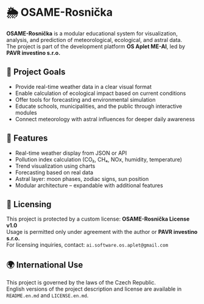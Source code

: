 # 🌦️ OSAME-Rosnička

**OSAME-Rosnička** is a modular educational system for visualization, analysis, and prediction of meteorological, ecological, and astral data.  
The project is part of the development platform **OS Aplet ME-AI**, led by **PAVR investino s.r.o.**

## 🎯 Project Goals

- Provide real-time weather data in a clear visual format
- Enable calculation of ecological impact based on current conditions
- Offer tools for forecasting and environmental simulation
- Educate schools, municipalities, and the public through interactive modules
- Connect meteorology with astral influences for deeper daily awareness

## 🔧 Features

- Real-time weather display from JSON or API
- Pollution index calculation (CO₂, CH₄, NOx, humidity, temperature)
- Trend visualization using charts
- Forecasting based on real data
- Astral layer: moon phases, zodiac signs, sun position
- Modular architecture – expandable with additional features

## 💼 Licensing

This project is protected by a custom license: **OSAME-Rosnička License v1.0**  
Usage is permitted only under agreement with the author or **PAVR investino s.r.o.**  
For licensing inquiries, contact: `ai.software.os.aplet@gmail.com`

## 🌍 International Use

This project is governed by the laws of the Czech Republic.  
English versions of the project description and license are available in `README.en.md` and `LICENSE.en.md`.
